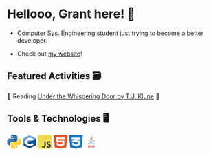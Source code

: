 # Hellooo, Grant here! 👋

- Computer Sys. Engineering student just trying to become a better developer. <br>

- Check out [my website](https://gachuzia.github.io/gachuzias-website/)!

## Featured Activities 🗃️

📖 Reading [Under the Whispering Door by T.J. Klune](https://www.tjklunebooks.com/under-the-whispering-door) 📖

## Tools & Technologies  🖥️

<div>
    <img height="32" width="32" src="media/python.svg"/>  
    <img height="32" width="32" src="media/c.svg"/>
    <img height="32" width="32" src="media/javascript.svg"/>
    <img height="32" width="32" src="media/html5.svg"/>
    <img height="32" width="32" src="media/css3.svg"/>
    <img height="32" width="32" src="media/java.svg"/>
</div>

<!---
GAchuzia/GAchuzia is a ✨ special ✨ repository because its `README.md` (this file) appears on your GitHub profile.
You can click the Preview link to take a look at your changes.
--->
